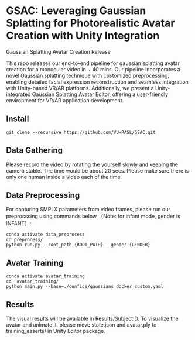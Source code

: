 # GSAC: Leveraging Gaussian Splatting for Photorealistic Avatar Creation with Unity Integration
Gaussian Splatting Avatar Creation Release 

This repo releases our end-to-end pipeline for gaussian splatting avatar creation for a monocular video in ~ 40 mins. Our pipeline incorporates a novel Gaussian splatting technique with
customized preprocessing, enabling detailed facial expression reconstruction and seamless integration with Unity-based VR/AR platforms. Additionally, we present a Unity-integrated Gaussian
Splatting Avatar Editor, offering a user-friendly environment for VR/AR application development. 
## Install
~~~
git clone --recursive https://github.com/VU-RASL/GSAC.git
~~~

## Data Gathering 
Please record the video by rotating the yourself slowly and keeping the camera stable. The time would be about 20 secs. Please make sure there is only one human inside a video each of the time.

## Data Preprocessing 
For capturing SMPLX parameters from video frames, please run our preprocssing using commands below （Note: for infant mode, gender is INFANT）:
~~~
conda activate data_preprocess
cd preprocess/
python run.py --root_path {ROOT_PATH} --gender {GENDER}
~~~
## Avatar Training 
~~~
conda activate avatar_training
cd  avatar_training/
python main.py --base=./configs/gaussians_docker_custom.yaml
~~~
## Results
The visual results will be available in Results/SubjectID. 
To visualize the avatar and animate it, please move state.json and avatar.ply to training_asserts/ in Unity Editor package.
